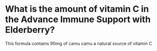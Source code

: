 # What is the amount of vitamin C in the Advance Immune Support with Elderberry?

This formula contains 90mg of camu camu a natural source of vitamin C